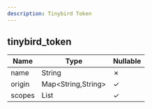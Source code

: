 ```yaml
---
description: Tinybird Token
---
```

tinybird_token
--------------

| **Name** | **Type**           | **Nullable** |
| -------- | ------------------ | ------------ |
| name     | String             | &cross;      |
| origin   | Map<String,String> | &check;      |
| scopes   | List<Map>          | &check;      |
